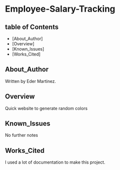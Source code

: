 # Employee-Salary-Tracking

## table of Contents
 - [About_Author]
 - [Overview]
 - [Known_Issues]
 - [Works_Cited]

 ## About_Author
 Written by Eder Martinez.

 ## Overview
 Quick website to generate random colors

 ## Known_Issues
 No further notes

 ## Works_Cited
 I used a lot of documentation to make this project. 